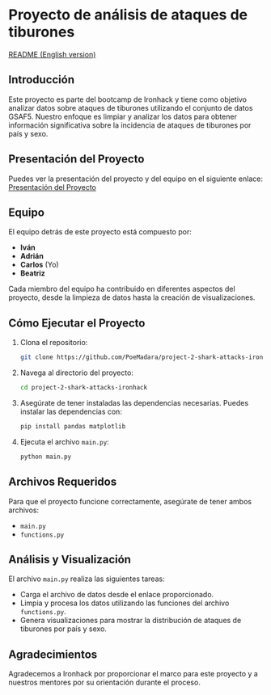 # Proyecto de análisis de ataques de tiburones

[README (English version)](https://github.com/PoeMadara/project-2-shark-attacks-ironhack/tree/main)

## Introducción

Este proyecto es parte del bootcamp de Ironhack y tiene como objetivo analizar datos sobre ataques de tiburones utilizando el conjunto de datos GSAF5. Nuestro enfoque es limpiar y analizar los datos para obtener información significativa sobre la incidencia de ataques de tiburones por país y sexo.

## Presentación del Proyecto

Puedes ver la presentación del proyecto y del equipo en el siguiente enlace:
[Presentación del Proyecto](https://www.canva.com/design/DAGP5LoxMfs/yXHovGBPZ90BTR52VyZ6mg/edit)

## Equipo

El equipo detrás de este proyecto está compuesto por:

- **Iván**
- **Adrián**
- **Carlos** (Yo)
- **Beatriz**

Cada miembro del equipo ha contribuido en diferentes aspectos del proyecto, desde la limpieza de datos hasta la creación de visualizaciones.

## Cómo Ejecutar el Proyecto

1. Clona el repositorio:
   ```bash
   git clone https://github.com/PoeMadara/project-2-shark-attacks-ironhack.git
   ```

2. Navega al directorio del proyecto:
   ```bash
   cd project-2-shark-attacks-ironhack
   ```

3. Asegúrate de tener instaladas las dependencias necesarias. Puedes instalar las dependencias con:
   ```bash
   pip install pandas matplotlib
   ```

4. Ejecuta el archivo `main.py`:
   ```bash
   python main.py
   ```

## Archivos Requeridos

Para que el proyecto funcione correctamente, asegúrate de tener ambos archivos:
- `main.py`
- `functions.py`

## Análisis y Visualización

El archivo `main.py` realiza las siguientes tareas:
- Carga el archivo de datos desde el enlace proporcionado.
- Limpia y procesa los datos utilizando las funciones del archivo `functions.py`.
- Genera visualizaciones para mostrar la distribución de ataques de tiburones por país y sexo.

## Agradecimientos

Agradecemos a Ironhack por proporcionar el marco para este proyecto y a nuestros mentores por su orientación durante el proceso.



